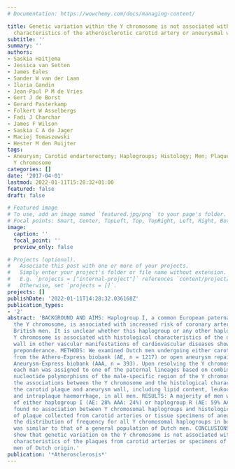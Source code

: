 ```yaml
---
# Documentation: https://wowchemy.com/docs/managing-content/

title: Genetic variation within the Y chromosome is not associated with histological
  characteristics of the atherosclerotic carotid artery or aneurysmal wall
subtitle: ''
summary: ''
authors:
- Saskia Haitjema
- Jessica van Setten
- James Eales
- Sander W van der Laan
- Ilaria Gandin
- Jean-Paul P M de Vries
- Gert J de Borst
- Gerard Pasterkamp
- Folkert W Asselbergs
- Fadi J Charchar
- James F Wilson
- Saskia C A de Jager
- Maciej Tomaszewski
- Hester M den Ruijter
tags:
- Aneurysm; Carotid endarterectomy; Haplogroups; Histology; Men; Plaque characteristics;
  Y chromosome
categories: []
date: '2017-04-01'
lastmod: 2022-01-11T15:28:32+01:00
featured: false
draft: false

# Featured image
# To use, add an image named `featured.jpg/png` to your page's folder.
# Focal points: Smart, Center, TopLeft, Top, TopRight, Left, Right, BottomLeft, Bottom, BottomRight.
image:
  caption: ''
  focal_point: ''
  preview_only: false

# Projects (optional).
#   Associate this post with one or more of your projects.
#   Simply enter your project's folder or file name without extension.
#   E.g. `projects = ["internal-project"]` references `content/project/deep-learning/index.md`.
#   Otherwise, set `projects = []`.
projects: []
publishDate: '2022-01-11T14:28:32.036168Z'
publication_types:
- '2'
abstract: 'BACKGROUND AND AIMS: Haplogroup I, a common European paternal lineage of
  the Y chromosome, is associated with increased risk of coronary artery disease in
  British men. It is unclear whether this haplogroup or any other haplogroup on the
  Y chromosome is associated with histological characteristics of the diseased vessel
  wall in other vascular manifestations of cardiovascular diseases showing a male
  preponderance. METHODS: We examined Dutch men undergoing either carotid endarterectomy
  from the Athero-Express biobank (AE, n = 1217) or open aneurysm repair from the
  Aneurysm-Express biobank (AAA, n = 393). Upon resolving the Y chromosome phylogeny,
  each man was assigned to one of the paternal lineages based on combinations of single
  nucleotide polymorphisms of the male-specific region of the Y chromosome. We examined
  the associations between the Y chromosome and the histological characteristics of
  the carotid plaque and aneurysm wall, including lipid content, leukocyte infiltration
  and intraplaque haemorrhage, in all men. RESULTS: A majority of men were carriers
  of either haplogroup I (AE: 28% AAA: 24%) or haplogroup R (AE: 59% AAA: 61%). We
  found no association between Y chromosomal haplogroups and histological characteristics
  of plaque collected from carotid arteries or tissue specimens of aneurysms. Moreover,
  the distribution of frequency for all Y chromosomal haplogroups in both cohorts
  was similar to that of a general population of Dutch men. CONCLUSIONS: Our data
  show that genetic variation on the Y chromosome is not associated with histological
  characteristics of the plaques from carotid arteries or specimens of aneurysms in
  men of Dutch origin.'
publication: '*Atherosclerosis*'
---
```

